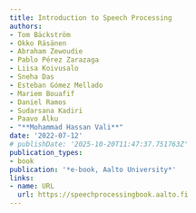 ```yaml
---
title: Introduction to Speech Processing
authors:
- Tom Bäckström
- Okko Räsänen
- Abraham Zewoudie
- Pablo Pérez Zarazaga
- Liisa Koivusalo
- Sneha Das
- Esteban Gómez Mellado
- Mariem Bouafif
- Daniel Ramos
- Sudarsana Kadiri
- Paavo Alku
- "**Mohammad Hassan Vali**"
date: '2022-07-12'
# publishDate: '2025-10-20T11:47:37.751763Z'
publication_types:
- book
publication: '*e-book, Aalto University*'
links:
- name: URL
  url: https://speechprocessingbook.aalto.fi
---
```

